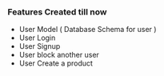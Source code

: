 ### Features Created till now 

- User Model ( Database Schema for user )
- User Login 
- User Signup 
- User block another user 
- User Create a product  
